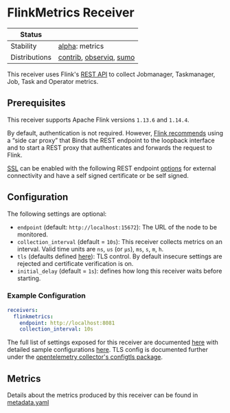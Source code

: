 # FlinkMetrics Receiver

<!-- status autogenerated section -->
| Status        |           |
| ------------- |-----------|
| Stability     | [alpha]: metrics   |
| Distributions | [contrib], [observiq], [sumo] |

[alpha]: https://github.com/open-telemetry/opentelemetry-collector#alpha
[contrib]: https://github.com/open-telemetry/opentelemetry-collector-releases/tree/main/distributions/otelcol-contrib
[observiq]: https://github.com/observIQ/observiq-otel-collector
[sumo]: https://github.com/SumoLogic/sumologic-otel-collector
<!-- end autogenerated section -->

This receiver uses Flink's [REST API](https://nightlies.apache.org/flink/flink-docs-release-1.14/docs/ops/metrics/#rest-api-integration) to collect Jobmanager, Taskmanager, Job, Task and Operator metrics.

## Prerequisites

This receiver supports Apache Flink versions `1.13.6` and `1.14.4`.

By default, authentication is not required. However, [Flink recommends](https://nightlies.apache.org/flink/flink-docs-master/docs/deployment/security/security-ssl/#external--rest-connectivity) using a “side car proxy” that Binds the REST endpoint to the loopback interface and to start a REST proxy that authenticates and forwards the request to Flink.

[SSL](https://nightlies.apache.org/flink/flink-docs-master/docs/deployment/security/security-ssl/#external--rest-connectivity) can be enabled with the following REST endpoint [options](https://nightlies.apache.org/flink/flink-docs-master/docs/deployment/security/security-ssl/#rest-endpoints-external-connectivity) for external connectivity and have a self signed certificate or be self signed.

## Configuration

The following settings are optional:

- `endpoint` (default: `http://localhost:15672`): The URL of the node to be monitored.
- `collection_interval` (default = `10s`): This receiver collects metrics on an interval. Valid time units are `ns`, `us` (or `µs`), `ms`, `s`, `m`, `h`.
- `tls` (defaults defined [here](https://github.com/open-telemetry/opentelemetry-collector/blob/main/config/configtls/README.md)): TLS control. By default insecure settings are rejected and certificate verification is on.
- `initial_delay` (default = `1s`): defines how long this receiver waits before starting.

### Example Configuration

```yaml
receivers:
  flinkmetrics:
    endpoint: http://localhost:8081
    collection_interval: 10s
```

The full list of settings exposed for this receiver are documented [here](./config.go) with detailed sample configurations [here](./testdata/config.yaml). TLS config is documented further under the [opentelemetry collector's configtls package](https://github.com/open-telemetry/opentelemetry-collector/blob/main/config/configtls/README.md).

## Metrics

Details about the metrics produced by this receiver can be found in [metadata.yaml](./metadata.yaml)

